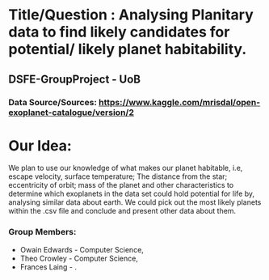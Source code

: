 
# Title/Question : Analysing Planitary data to find likely candidates for potential/ likely planet habitability.
## DSFE-GroupProject - UoB

### Data Source/Sources: https://www.kaggle.com/mrisdal/open-exoplanet-catalogue/version/2

# Our Idea:

We plan to use our knowledge of what makes our planet habitable, i.e, escape velocity, surface temperature; The distance from the star; eccentricity of orbit; mass of the planet and other characteristics to determine which exoplanets in the data set could hold potential for life by, analysing similar data about earth. We could pick out the most likely planets within the .csv file and conclude and present other data about them.

### Group Members:

* Owain Edwards - Computer Science,
* Theo Crowley - Computer Science,
* Frances Laing - .

